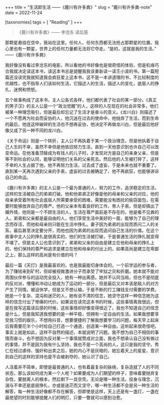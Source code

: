 +++
title = "生活即生活 ——《鹿川有许多粪》"
slug = "鹿川有许多粪-note"
date = 2022-11-24

[taxonomies]
tags = [ "Reading" ]
+++

>《鹿川有许多粪》—— 李沧东 读后感

那颗星悬挂在空中，我站在这里。任何人、任何东西都无法抢占那颗星的位置。我心里也有一颗星，世界上的任何力量都无法将它夺走。“是的，这就是我的生活。”
——《鹿川有许多粪》

我好像没有看过李沧东的电影，所以看他的书好像也是很奇怪的体验，但是机缘巧合我就决定读这本书，读这本书总是提醒我我该重新读一读王小波的书。第一篇短篇还没读完我就知道我会疯狂爱上这本书，这不是一本讲道理的书，不比较制度的优越性，也不指导人们该如何生活，它描述人的生活，描述人的变化，底层人的挣扎、迷惘和愤怒。 

五个故事构成了这本书，主人公各式各样，他们都代表了社会的某一部分。《真正的男子汉》的主人公是一个“政治觉醒”的人，这样的人在现在的社会非常多，他们被某一种理念吸引，但是最后却忘记了生活才是奋斗的意义。《龙川白》则描述了一个不愿再为社会而妥协的人，他沉迷在过去的使命中，他抛弃了生活，而到生命的最后，他连这样破碎的生活也不想再妥协，他决定不再做龙川白，但是最后他好像又成了另一种不同的龙川白。

《关于命运》则是一个转折，主人公不再执着于某一个政治理念，但是他执着于自己人生的不幸，虽然不幸但是他依旧努力生活，直到一天他意识到也许自己可以改变命运。在他准备顶替成为有钱人的儿子时，才发现对方是自己的亲身父亲，但是等不到社会的认同，能够证明他们关系的父亲死去。然后他的人生被打碎了，这样不幸的人生占据了他，他不再努力生活，过去成了虚妄，于是未来也就不重要了。直到某一天再次遇到父亲的手表，虚妄的过去被确定了，他不再疯狂，也能够讲诉自己的命运。

《鹿川有许多粪》的主人公是一个最为普通的人，努力的工作，追求稳定的生活，这样的生活被自己的弟弟打破。他和他弟弟正好像是他的母亲和父亲的对应，他的母亲承受着所有社会底层人所需要承受的困难，需要能没有困扰的偷窃面包，在需要时能够放弃自己的尊严。他的父亲本有着良好的工作，育人子弟，但是却搞出了婚外情，他则是一个不顾生活的人，生活在尊严面前是不存在的，他是看不见粪的人。弟弟和父亲都是最自由的人，他们享受生活中美好的一面，能够为了自己的理念而存活，而他和母亲则只能在生活中挣扎。妻子因为弟弟的出现而质问二人的关系，最后甚至决定要分开，而他也因为弟弟的出现而追问自己生活的价值。在这个故事中主人公的挣扎是很真实的，他们的生活被打破，于是普通生活的挣扎就变得不堪了。但是主人公也意识到了，弟弟和父亲的自由是建立在他和母亲的挣扎上的，他们保持的尊严和追求是建立在他和母亲的付出上的，如果高尚是建立在卑鄙之上，那么这样的高尚是有价值的吗？

最后一篇《天灯》是我最喜欢的，也是我最能切身体会的，一个前学运的参与者，为了赚钱来到矿村，但却被视做激进分子而承受了牢狱之灾和折磨。她本就不能对周围伙伴参与的运动完全投入，她有一种出离感。她并不认同当局，但也不是彻底的反对派，懵懂和冲动让她成为了运动的一部分，但是最后又对本该是敌人的对方产生了同情，被迫休学，但是又不想认输，于是不断的打工赚钱支付需要的学费。她是一个复杂、混沌和迷茫的人，她有说不清的信念，她坚守这样一种信念她为这样的信念付出了惨痛的代价。如果说在读完这本书的时候，这些事情离我很远，但是在我写这篇读后感的时候，这些事情却好像变得很近了。我也不知道自己的信念是什么，但是我知道我想要的是一种平稳，但拥有一定自由的生活。如果我想要享受我习惯的娱乐，不想用抖音，想要便捷的了解我想要学习的问题，每天早上起床后我需要花半个小时给自己打造一个通道，创造某一种自由。这听起来很奇怪吧，事实上就是如此，这样不自然的描述，本就说明了问题。我不想为自己不相信的事情而奋斗，也不想因为反对某一个事情就赞成对立面，我也不想承认自己没有做过的事情，并不是因为我有什么坚持，我也不是一个高尚的人，这只是我的坚守。秀仁在经过虐待、强奸和出卖之后，她的内心不是灰暗的，她忘着天上的星星，意识到自己的这样的坚持也是不会被剥夺的，她认识了自己。

人活着并不简单，即使是最普通的人，也有着最复杂的脉络，复杂造就了人的不同状态，那么该如何成为某一个人呢？如果要成为人们期望的样子，意味着要抛弃复杂性，要脱离人的根本，然后剩下一具空壳。无论是哪一种生活，投身与理念，沉溺与不幸还是底层挣扎，亦或是迷茫而又坚守，哪一种生活都不会是另一种生活的解答，每一种生活好像都不存在解答，但即使是这样，天上还是有一盏灯，一盏在最绝望的时刻能够提醒人们的明灯，只要一瞥就可以感到治愈。